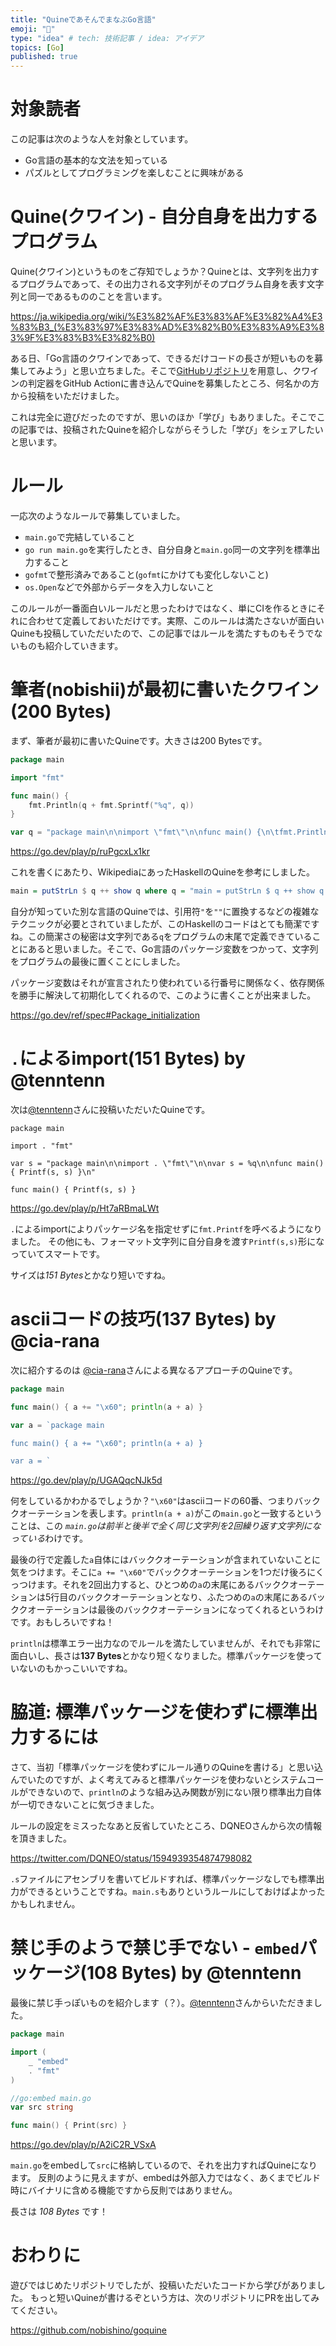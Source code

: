 ```yaml
---
title: "QuineであそんでまなぶGo言語"
emoji: "👻"
type: "idea" # tech: 技術記事 / idea: アイデア
topics: [Go]
published: true
---
```


# 対象読者

この記事は次のような人を対象としています。

- Go言語の基本的な文法を知っている
- パズルとしてプログラミングを楽しむことに興味がある

# Quine(クワイン) - 自分自身を出力するプログラム

Quine(クワイン)というものをご存知でしょうか？Quineとは、文字列を出力するプログラムであって、その出力される文字列がそのプログラム自身を表す文字列と同一であるもののことを言います。

https://ja.wikipedia.org/wiki/%E3%82%AF%E3%83%AF%E3%82%A4%E3%83%B3_(%E3%83%97%E3%83%AD%E3%82%B0%E3%83%A9%E3%83%9F%E3%83%B3%E3%82%B0)

ある日、「Go言語のクワインであって、できるだけコードの長さが短いものを募集してみよう」と思い立ちました。そこで[GitHubリポジトリ](https://github.com/nobishino/goquine)を用意し、クワインの判定器をGitHub Actionに書き込んでQuineを募集したところ、何名かの方から投稿をいただけました。

これは完全に遊びだったのですが、思いのほか「学び」もありました。そこでこの記事では、投稿されたQuineを紹介しながらそうした「学び」をシェアしたいと思います。

# ルール

一応次のようなルールで募集していました。

- `main.go`で完結していること
- `go run main.go`を実行したとき、自分自身と`main.go`同一の文字列を標準出力すること
- `gofmt`で整形済みであること(`gofmt`にかけても変化しないこと)
- `os.Open`などで外部からデータを入力しないこと

このルールが一番面白いルールだと思ったわけではなく、単にCIを作るときにそれに合わせて定義しておいただけです。実際、このルールは満たさないが面白いQuineも投稿していただいたので、この記事ではルールを満たすものもそうでないものも紹介していきます。

# 筆者(nobishii)が最初に書いたクワイン(200 Bytes)

まず、筆者が最初に書いたQuineです。大きさは200 Bytesです。

```go
package main

import "fmt"

func main() {
	fmt.Println(q + fmt.Sprintf("%q", q))
}

var q = "package main\n\nimport \"fmt\"\n\nfunc main() {\n\tfmt.Println(q + fmt.Sprintf(\"%q\", q))\n}\n\nvar q = "
```

https://go.dev/play/p/ruPgcxLx1kr

これを書くにあたり、WikipediaにあったHaskellのQuineを参考にしました。

```haskell
main = putStrLn $ q ++ show q where q = "main = putStrLn $ q ++ show q where q = "
```

自分が知っていた別な言語のQuineでは、引用符`"`を`""`に置換するなどの複雑なテクニックが必要とされていましたが、このHaskellのコードはとても簡潔ですね。この簡潔さの秘密は文字列である`q`をプログラムの末尾で定義できていることにあると思いました。そこで、Go言語のパッケージ変数をつかって、文字列をプログラムの最後に置くことにしました。

パッケージ変数はそれが宣言されたり使われている行番号に関係なく、依存関係を勝手に解決して初期化してくれるので、このように書くことが出来ました。

https://go.dev/ref/spec#Package_initialization

# `.`によるimport(151 Bytes)  by @tenntenn 

次は[@tenntenn](https://github.com/tenntenn)さんに投稿いただいたQuineです。

```
package main

import . "fmt"

var s = "package main\n\nimport . \"fmt\"\n\nvar s = %q\n\nfunc main() { Printf(s, s) }\n"

func main() { Printf(s, s) }
```

https://go.dev/play/p/Ht7aRBmaLWt

`.`によるimportによりパッケージ名を指定せずに`fmt.Printf`を呼べるようになりました。
その他にも、フォーマット文字列に自分自身を渡す`Printf(s,s)`形になっていてスマートです。

サイズは*151 Bytes*とかなり短いですね。

# asciiコードの技巧(137 Bytes) by @cia-rana

次に紹介するのは [@cia-rana](https://github.com/cia-rana)さんによる異なるアプローチのQuineです。

```go
package main

func main() { a += "\x60"; println(a + a) }

var a = `package main

func main() { a += "\x60"; println(a + a) }

var a = `
```

https://go.dev/play/p/UGAQqcNJk5d

何をしているかわかるでしょうか？`"\x60"`はasciiコードの60番、つまりバッククオーテーションを表します。`println(a + a)`がこの`main.go`と一致するということは、この *`main.go`は前半と後半で全く同じ文字列を2回繰り返す文字列になっている*わけです。

最後の行で定義した`a`自体にはバッククオーテーションが含まれていないことに気をつけます。そこに`a += "\x60"`でバッククオーテーションを1つだけ後ろにくっつけます。それを2回出力すると、ひとつめの`a`の末尾にあるバッククオーテーションは5行目のバッククオーテーションとなり、ふたつめの`a`の末尾にあるバッククオーテーションは最後のバッククオーテーションになってくれるというわけです。おもしろいですね！

`println`は標準エラー出力なのでルールを満たしていませんが、それでも非常に面白いし、長さは**137 Bytes**とかなり短くなりました。標準パッケージを使っていないのもかっこいいですね。

# 脇道: 標準パッケージを使わずに標準出力するには

さて、当初「標準パッケージを使わずにルール通りのQuineを書ける」と思い込んでいたのですが、よく考えてみると標準パッケージを使わないとシステムコールができないので、`println`のような組み込み関数が別にない限り標準出力自体が一切できないことに気づきました。

ルールの設定をミスったなあと反省していたところ、DQNEOさんから次の情報を頂きました。

https://twitter.com/DQNEO/status/1594939354874798082

`.s`ファイルにアセンブリを書いてビルドすれば、標準パッケージなしでも標準出力ができるということですね。`main.s`もありというルールにしておけばよかったかもしれません。

# 禁じ手のようで禁じ手でない - `embed`パッケージ(108 Bytes) by @tenntenn

最後に禁じ手っぽいものを紹介します（？）。[@tenntenn](https://github.com/tenntenn)さんからいただきました。

```go
package main

import (
	_ "embed"
	. "fmt"
)

//go:embed main.go
var src string

func main() { Print(src) }
```

https://go.dev/play/p/A2iC2R_VSxA

`main.go`をembedして`src`に格納しているので、それを出力すればQuineになります。
反則のように見えますが、embedは外部入力ではなく、あくまでビルド時にバイナリに含める機能ですから反則ではありません。

長さは *108 Bytes* です！


# おわりに

遊びではじめたリポジトリでしたが、投稿いただいたコードから学びがありました。
もっと短いQuineが書けるぞという方は、次のリポジトリにPRを出してみてください。

https://github.com/nobishino/goquine